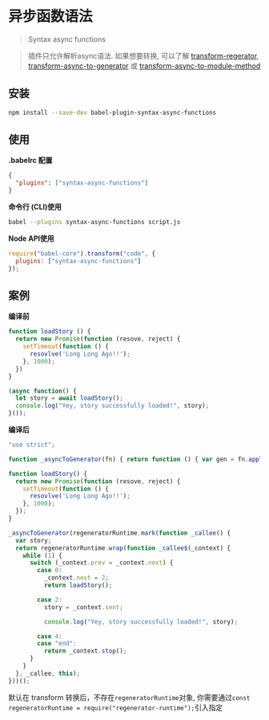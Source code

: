 # 异步函数语法
> Syntax async functions

> 插件只允许解析async语法. 如果想要转换, 可以了解 [transform-regerator](/plugins/transform-regerator.md), [transform-async-to-generator](/plugins/transform-async-to-generator.md) 或 [transform-async-to-module-method](/plugins/transform-async-to-module-method.md)

## 安装

```bash
npm install --save-dev babel-plugin-syntax-async-functions
```

## 使用

**.babelrc 配置**
```json
{
  "plugins": ["syntax-async-functions"]
}
```

**命令行 (CLI)使用**
```bash
babel --plugins syntax-async-functions script.js
```

**Node API使用**
```javascript
require("babel-core").transform("code", {
  plugins: ["syntax-async-functions"]
});
```

## 案例

**编译前**
```javascript
function loadStory () {
  return new Promise(function (resove, reject) {
    setTimeout(function () {
      resovlve('Long Long Ago!!');
    }, 1000);
  })
}

(async function() {
  let story = await loadStory();
  console.log("Yey, story successfully loaded!", story);
}());
```

**编译后**

```javascript
"use strict";

function _asyncToGenerator(fn) { return function () { var gen = fn.apply(this, arguments); return new Promise(function (resolve, reject) { function step(key, arg) { try { var info = gen[key](arg); var value = info.value; } catch (error) { reject(error); return; } if (info.done) { resolve(value); } else { return Promise.resolve(value).then(function (value) { step("next", value); }, function (err) { step("throw", err); }); } } return step("next"); }); }; }

function loadStory() {
  return new Promise(function (resove, reject) {
    setTimeout(function () {
      resovlve('Long Long Ago!!');
    }, 1000);
  });
}

_asyncToGenerator(regeneratorRuntime.mark(function _callee() {
  var story;
  return regeneratorRuntime.wrap(function _callee$(_context) {
    while (1) {
      switch (_context.prev = _context.next) {
        case 0:
          _context.next = 2;
          return loadStory();

        case 2:
          story = _context.sent;

          console.log("Yey, story successfully loaded!", story);

        case 4:
        case "end":
          return _context.stop();
      }
    }
  }, _callee, this);
}))();
```
默认在 transform 转换后，不存在`regeneratorRuntime`对象, 你需要通过`const regeneratorRuntime = require("regenerator-runtime");`引入指定
